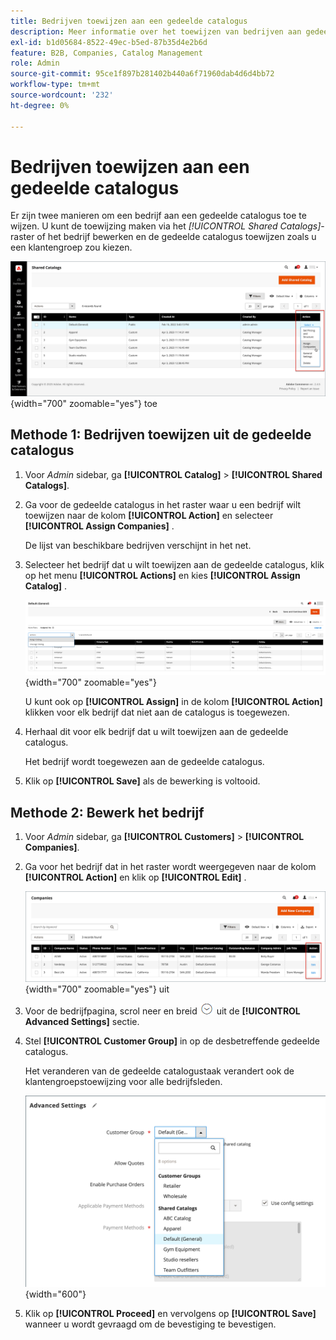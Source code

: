 ```yaml
---
title: Bedrijven toewijzen aan een gedeelde catalogus
description: Meer informatie over het toewijzen van bedrijven aan gedeelde catalogi.
exl-id: b1d05684-8522-49ec-b5ed-87b35d4e2b6d
feature: B2B, Companies, Catalog Management
role: Admin
source-git-commit: 95ce1f897b281402b440a6f71960dab4d6d4bb72
workflow-type: tm+mt
source-wordcount: '232'
ht-degree: 0%

---
```


# Bedrijven toewijzen aan een gedeelde catalogus

Er zijn twee manieren om een bedrijf aan een gedeelde catalogus toe te wijzen. U kunt de toewijzing maken via het _[!UICONTROL Shared Catalogs]_-raster of het bedrijf bewerken en de gedeelde catalogus toewijzen zoals u een klantengroep zou kiezen.

![ wijs Bedrijven ](./assets/shared-catalog-assign-companies.png){width="700" zoomable="yes"} toe

## Methode 1: Bedrijven toewijzen uit de gedeelde catalogus

1. Voor _Admin_ sidebar, ga **[!UICONTROL Catalog]** > **[!UICONTROL Shared Catalogs]**.

1. Ga voor de gedeelde catalogus in het raster waar u een bedrijf wilt toewijzen naar de kolom **[!UICONTROL Action]** en selecteer **[!UICONTROL Assign Companies]** .

   De lijst van beschikbare bedrijven verschijnt in het net.

1. Selecteer het bedrijf dat u wilt toewijzen aan de gedeelde catalogus, klik op het menu **[!UICONTROL Actions]** en kies **[!UICONTROL Assign Catalog]** .

   ![ Beschikbare Bedrijven ](./assets/shared-catalog-assign-companies-grid-view.png){width="700" zoomable="yes"}

   U kunt ook op **[!UICONTROL Assign]** in de kolom **[!UICONTROL Action]** klikken voor elk bedrijf dat niet aan de catalogus is toegewezen.

1. Herhaal dit voor elk bedrijf dat u wilt toewijzen aan de gedeelde catalogus.

   Het bedrijf wordt toegewezen aan de gedeelde catalogus.

1. Klik op **[!UICONTROL Save]** als de bewerking is voltooid.

## Methode 2: Bewerk het bedrijf

1. Voor _Admin_ sidebar, ga **[!UICONTROL Customers]** > **[!UICONTROL Companies]**.

1. Ga voor het bedrijf dat in het raster wordt weergegeven naar de kolom **[!UICONTROL Action]** en klik op **[!UICONTROL Edit]** .

   ![ geef Bedrijf ](./assets/companies-grid-edit.png){width="700" zoomable="yes"} uit

1. Voor de bedrijfpagina, scrol neer en breid ![ selecteur van de Uitbreiding ](../assets/icon-display-expand.png) uit de **[!UICONTROL Advanced Settings]** sectie.

1. Stel **[!UICONTROL Customer Group]** in op de desbetreffende gedeelde catalogus.

   Het veranderen van de gedeelde catalogustaak verandert ook de klantengroepstoewijzing voor alle bedrijfsleden.

   ![ de Groepen van de Klant / Gedeelde Catalogi ](./assets/company-advanced-settings-customer-group-admin.png){width="600"}

1. Klik op **[!UICONTROL Proceed]** en vervolgens op **[!UICONTROL Save]** wanneer u wordt gevraagd om de bevestiging te bevestigen.
